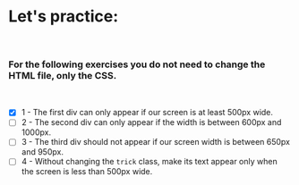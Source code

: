 # Let's practice:
<br />

### For the following exercises you do not need to change the HTML file, only the CSS.
<br />

- [x] 1 - The first div can only appear if our screen is at least 500px wide.
- [ ] 2 - The second div can only appear if the width is between 600px and 1000px.
- [ ] 3 - The third div should not appear if our screen width is between 650px and 950px.
- [ ] 4 - Without changing the `trick` class, make its text appear only when the screen is less than 500px wide.